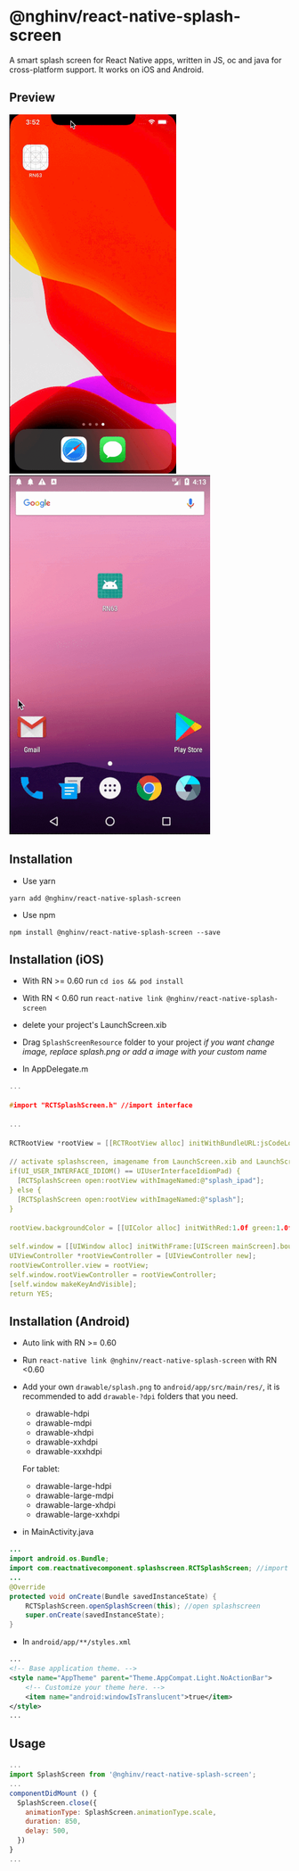 # @nghinv/react-native-splash-screen

A smart splash screen for React Native apps, written in JS, oc and java for cross-platform support.
It works on iOS and Android.

## Preview

![react-native-splash-screen-ios](./assets/ios.gif) 
![react-native-splash-screen-android](./assets/android.gif)

## Installation

* Use yarn

```
yarn add @nghinv/react-native-splash-screen
```

* Use npm

```
npm install @nghinv/react-native-splash-screen --save
```

## Installation (iOS)

- With RN >= 0.60 run `cd ios && pod install`

- With RN < 0.60 run `react-native link @nghinv/react-native-splash-screen`

* delete your project's LaunchScreen.xib

* Drag `SplashScreenResource` folder to your project *if you want change image, replace splash.png or add a image with your custom name*

* In AppDelegate.m

```c
...

#import "RCTSplashScreen.h" //import interface

...

RCTRootView *rootView = [[RCTRootView alloc] initWithBundleURL:jsCodeLocation moduleName:@"ReactNativeComponents" initialProperties:nil launchOptions:launchOptions];

// activate splashscreen, imagename from LaunchScreen.xib and LaunchScreen_iPad.xib
if(UI_USER_INTERFACE_IDIOM() == UIUserInterfaceIdiomPad) {
  [RCTSplashScreen open:rootView withImageNamed:@"splash_ipad"];
} else {
  [RCTSplashScreen open:rootView withImageNamed:@"splash"];
}

rootView.backgroundColor = [[UIColor alloc] initWithRed:1.0f green:1.0f blue:1.0f alpha:1];

self.window = [[UIWindow alloc] initWithFrame:[UIScreen mainScreen].bounds];
UIViewController *rootViewController = [UIViewController new];
rootViewController.view = rootView;
self.window.rootViewController = rootViewController;
[self.window makeKeyAndVisible];
return YES;

```

## Installation (Android)

- Auto link with RN >= 0.60

- Run `react-native link @nghinv/react-native-splash-screen` with RN <0.60

* Add your own `drawable/splash.png` to `android/app/src/main/res/`, it is recommended to add `drawable-?dpi` folders that you need.

  * drawable-hdpi
  * drawable-mdpi
  * drawable-xhdpi
  * drawable-xxhdpi
  * drawable-xxxhdpi

  For tablet:
  * drawable-large-hdpi
  * drawable-large-mdpi
  * drawable-large-xhdpi
  * drawable-large-xxhdpi

* in MainActivity.java

```java
...
import android.os.Bundle;
import com.reactnativecomponent.splashscreen.RCTSplashScreen; //import RCTSplashScreen
...
@Override
protected void onCreate(Bundle savedInstanceState) {
    RCTSplashScreen.openSplashScreen(this); //open splashscreen
    super.onCreate(savedInstanceState);
}
```

* In `android/app/**/styles.xml`

```xml
...
<!-- Base application theme. -->
<style name="AppTheme" parent="Theme.AppCompat.Light.NoActionBar">
    <!-- Customize your theme here. -->
    <item name="android:windowIsTranslucent">true</item>
</style>
...
```

## Usage

```js
...
import SplashScreen from '@nghinv/react-native-splash-screen';
...
componentDidMount () {
  SplashScreen.close({
    animationType: SplashScreen.animationType.scale,
    duration: 850,
    delay: 500,
  })
}
...
```
